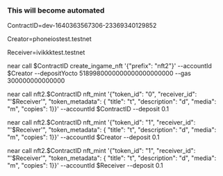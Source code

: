 ### This will become automated

ContractID=dev-1640363567306-23369340129852

Creator=phoneiostest.testnet

Receiver=ivikkktest.testnet

near call $ContractID create_ingame_nft '{"prefix": "nft2"}' --accountId $Creator --depositYocto 5189980000000000000000000 --gas 300000000000000

near call nft2.$ContractID nft_mint '{"token_id": "0", "receiver_id": "'$Receiver'", "token_metadata": { "title": "t", "description": "d", "media": "m", "copies": 1}}' --accountId $ContractID --deposit 0.1

near call nft2.$ContractID nft_mint '{"token_id": "1", "receiver_id": "'$Receiver'", "token_metadata": { "title": "t", "description": "d", "media": "m", "copies": 1}}' --accountId $Creator --deposit 0.1

near call nft2.$ContractID nft_mint '{"token_id": "1", "receiver_id": "'$Receiver'", "token_metadata": { "title": "t", "description": "d", "media": "m", "copies": 1}}' --accountId $Receiver --deposit 0.1
